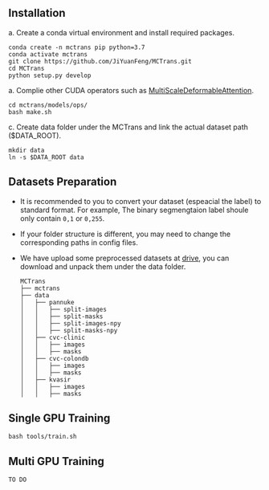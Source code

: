 ## Installation

a. Create a conda virtual environment and install required packages.

```shell
conda create -n mctrans pip python=3.7
conda activate mctrans
git clone https://github.com/JiYuanFeng/MCTrans.git
cd MCTrans
python setup.py develop
```

a. Complie other CUDA operators such as [MultiScaleDeformableAttention](https://github.com/fundamentalvision/Deformable-DETR).

```shell
cd mctrans/models/ops/
bash make.sh
```

c. Create data folder under the MCTrans and link the actual dataset path ($DATA_ROOT).

```shell
mkdir data
ln -s $DATA_ROOT data
```



## Datasets Preparation

- It is recommended to you to convert your dataset (espeacial the label) to standard format. For example, The binary segmengtaion label shoule only contain `0,1` or `0,255`. 

- If your folder structure is different, you may need to change the corresponding paths in config files.

- We have upload some preprocessed datasets at [drive](https://drive.google.com/file/d/1mcD7Grx2bUQhAL9ClTrCtKv6FyX03Ehd/view?usp=sharing), you can download and unpack them under the data folder.

  ```none
  MCTrans
  ├── mctrans
  ├── data
  │   ├── pannuke
  │   │   ├── split-images
  │   │   ├── split-masks
  │   │   ├── split-images-npy
  │   │   ├── split-masks-npy
  │   ├── cvc-clinic
  │   │   ├── images
  │   │   ├── masks
  │   ├── cvc-colondb
  │   │   ├── images
  │   │   ├── masks
  │   ├── kvasir
  │   │   ├── images
  │   │   ├── masks
  ```

## Single GPU Training
```shell
bash tools/train.sh
```

## Multi GPU Training

```none
TO DO
```

